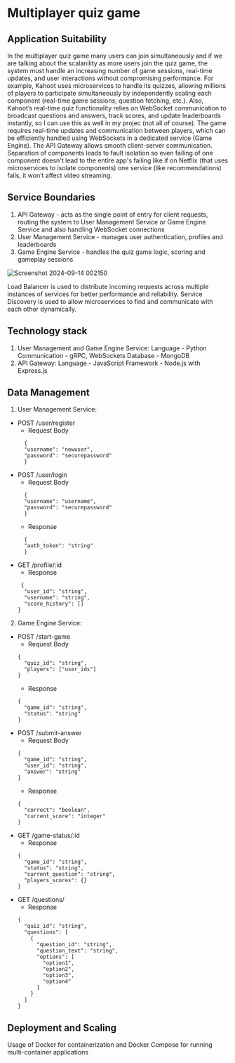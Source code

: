 # Multiplayer quiz game
## Application Suitability
In the multiplayer quiz game many users can join simultaneously and if we are talking about the scalanility as more users join the quiz game, the system must handle an increasing number of game sessions, real-time updates, and user interactions without compromising performance. For example, Kahoot uses microservices to handle its quizzes, allowing millions of players to participate simultaneously by independently scaling each component (real-time game sessions, question fetching, etc.). Also, Kahoot’s real-time quiz functionality relies on WebSocket communication to broadcast questions and answers, track scores, and update leaderboards instantly, so I can use this as well in my projec (not all of course). The game requires real-time updates and communication between players, which can be efficiently handled using WebSockets in a dedicated service (Game Engine). The API Gateway allows smooth client-server communication. Separation of components leads to fault isolation so even failing of one component doesn't lead to the entire app's failing like if on Netflix (that uses microservices to isolate components) one service (like recommendations) fails, it won’t affect video streaming.
## Service Boundaries
1. API Gateway - acts as the single point of entry for client requests, routing the system to User Management Service or Game Engine Service and also handling WebSocket connections
2. User Management Service - manages user authentication, profiles and leaderboards
3. Game Engine Service - handles the quiz game logic, scoring and gameplay sessions

![Screenshot 2024-09-14 002150](https://github.com/user-attachments/assets/cd7e1f5c-cdfe-49e3-9233-16cc1dcecae8)

Load Balancer is used to distribute incoming requests across multiple instances of services for better performance and reliability.
Service Discovery is used to allow microservices to find and communicate with each other dynamically.

## Technology stack
1. User Management and Game Engine Service:
Language - Python
Communication - gRPC, WebSockets
Database - MongoDB
2. API Gateway:
Language - JavaScript
Framework - Node.js with Express.js

## Data Management
1. User Management Service:
* POST /user/register
  * Request Body 
  ```
    {
    "username": "newuser",
    "password": "securepassword"
    } 
  ```
* POST /user/login
  * Request Body
  ```
    {
    "username": "username",
    "password": "securepassword"
    }
  ```
  * Response
  ```
    {
    "auth_token": "string"
    }
  ```
* GET /profile/:id
  * Response
  ```
   {
    "user_id": "string",
    "username": "string",
    "score_history": []
  }
  ```
2. Game Engine Service:
* POST /start-game
  * Request Body 
  ```
  {
    "quiz_id": "string",
    "players": ["user_ids"]
  }
  ```
  * Response
  ```
  {
    "game_id": "string",
    "status": "string"
  }
  ```
* POST /submit-answer
  * Request Body
  ```
  {
    "game_id": "string",
    "user_id": "string",
    "answer": "string"
  }
  ```
  * Response
  ```
  {
    "correct": "boolean",
    "current_score": "integer"
  }
  ```
* GET /game-status/:id
  * Response
  ```
  {
    "game_id": "string",
    "status": "string",
    "current_question": "string",
    "players_scores": {}
  }
  ```
* GET /questions/
  * Response
  ```
  {
    "quiz_id": "string",
    "questions": [
      {
        "question_id": "string",
        "question_text": "string",
        "options": [
          "option1",
          "option2",
          "option3",
          "option4"
        ]
      }
    ]
  }
  ```

## Deployment and Scaling
Usage of Docker for containerization and Docker Compose for running multi-container applications
